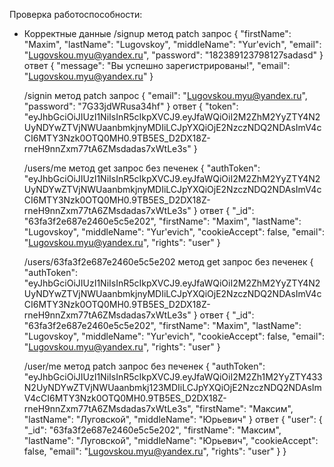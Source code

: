 Проверка работоспособности:
  - Корректные данные
    /signup метод patch
    запрос
      {
        "firstName": "Maxim",
        "lastName": "Lugovskoy",
        "middleName": "Yur'evich",
        "email": "Lugovskou.myu@yandex.ru",
        "password": "182389123798127sadasd"
       }
    ответ
      {
        "message": "Вы успешно зарегистрированы!",
        "email": "Lugovskou.myu@yandex.ru"
      }

    /signin метод patch
    запрос
      {
        "email": "Lugovskou.myu@yandex.ru",
        "password": "7G33jdWRusa34hf"
      }
    ответ
      {
        "token": "eyJhbGciOiJIUzI1NiIsInR5cIkpXVCJ9.eyJfaWQiOiI2M2ZhM2YyZTY4N2UyNDYwZTVjNWUaanbmkjnyMDIiLCJpYXQiOjE2NzczNDQ2NDAsImV4cCI6MTY3Nzk0OTQ0MH0.9TB5ES_D2DX18Z-rneH9nnZxm77tA6ZMsdadas7xWtLe3s"
      }

      /users/me метод get
      запрос без печенек
        {
          "authToken": "eyJhbGciOiJIUzI1NiIsInR5cIkpXVCJ9.eyJfaWQiOiI2M2ZhM2YyZTY4N2UyNDYwZTVjNWUaanbmkjnyMDIiLCJpYXQiOjE2NzczNDQ2NDAsImV4cCI6MTY3Nzk0OTQ0MH0.9TB5ES_D2DX18Z-rneH9nnZxm77tA6ZMsdadas7xWtLe3s"
        }
      ответ
        {
          "_id": "63fa3f2e687e2460e5c5e202",
          "firstName": "Maxim",
          "lastName": "Lugovskoy",
          "middleName": "Yur'evich",
          "cookieAccept": false,
          "email": "Lugovskou.myu@yandex.ru",
          "rights": "user"
        }

      /users/63fa3f2e687e2460e5c5e202 метод get
      запрос без печенек
        {
          "authToken": "eyJhbGciOiJIUzI1NiIsInR5cIkpXVCJ9.eyJfaWQiOiI2M2ZhM2YyZTY4N2UyNDYwZTVjNWUaanbmkjnyMDIiLCJpYXQiOjE2NzczNDQ2NDAsImV4cCI6MTY3Nzk0OTQ0MH0.9TB5ES_D2DX18Z-rneH9nnZxm77tA6ZMsdadas7xWtLe3s"
        }
      ответ
        {
          "_id": "63fa3f2e687e2460e5c5e202",
          "firstName": "Maxim",
          "lastName": "Lugovskoy",
          "middleName": "Yur'evich",
          "cookieAccept": false,
          "email": "Lugovskou.myu@yandex.ru",
          "rights": "user"
        }

      /user/me метод patch
      запрос без печенек
        {
          "authToken": "eyJhbGciOiJIUzI1NiIsInR5cIkpXVCJ9.eyJfaWQiOiI2M2Zh1M2YyZTY433N2UyNDYwZTVjNWUaanbmkj123MDIiLCJpYXQiOjE2NzczNDQ2NDAsImV4cCI6MTY3Nzk0OTQ0MH0.9TB5ES_D2DX18Z-rneH9nnZxm77tA6ZMsdadas7xWtLe3s",
          "firstName": "Максим",
          "lastName": "Луговской",
          "middleName": "Юрьевич"
          }
        ответ
          {
            "user": {
                "_id": "63fa3f2e687e2460e5c5e202",
                "firstName": "Максим",
                "lastName": "Луговской",
                "middleName": "Юрьевич",
                "cookieAccept": false,
                "email": "Lugovskou.myu@yandex.ru",
                "rights": "user"
            }
          }

